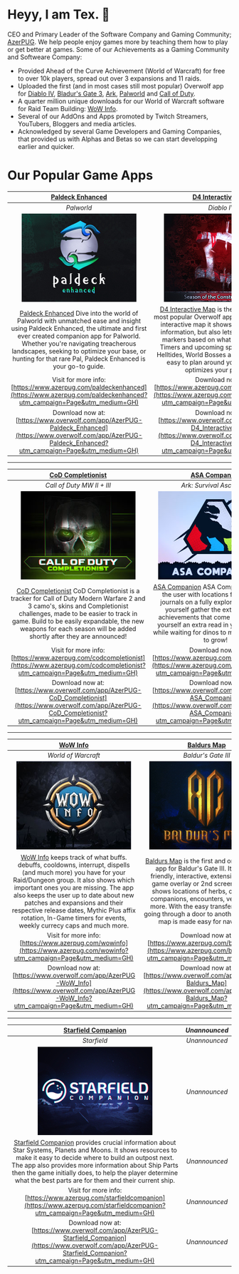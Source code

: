 # Heyy, I am Tex. 👋
CEO and Primary Leader of the Software Company and Gaming Community; [AzerPUG](http://www.azerpug.com).
We help people enjoy games more by teaching them how to play or get better at games.
Some of our Achievements as a Gaming Community and Softweare Company:
- Provided Ahead of the Curve Achievement (World of Warcraft) for free to over 10k players, spread out over 3 expansions and 11 raids.
- Uploaded the first (and in most cases still most popular) Overwolf app for [Diablo IV](https://www.overwolf.com/app/AzerPUG-D4_Interactive_Map?utm_campaign=Page&utm_medium=GH), [Bladur's Gate 3](https://www.overwolf.com/app/AzerPUG-Baldurs_Map?utm_campaign=Page&utm_medium=GH), [Ark](https://www.overwolf.com/app/AzerPUG-ASA_Companion?utm_campaign=Page&utm_medium=GH), [Palworld](https://www.overwolf.com/app/AzerPUG-Paldeck_Enhanced?utm_campaign=Page&utm_medium=GH) and [Call of Duty](https://www.overwolf.com/app/AzerPUG-CoD_Completionist?utm_campaign=Page&utm_medium=GH).
- A quarter million unique downloads for our World of Warcraft software for Raid Team Building: [WoW Info](https://www.overwolf.com/app/AzerPUG-WoW_Info?utm_campaign=Page&utm_medium=GH).
- Several of our AddOns and Apps promoted by Twitch Streamers, YouTubers, Bloggers and media articles.
- Acknowledged by several Game Developers and Gaming Companies, that provided us with Alphas and Betas so we can start developping earlier and quicker.

# Our Popular Game Apps
| [Paldeck Enhanced](https://www.overwolf.com/app/AzerPUG-Paldeck_Enhanced?utm_campaign=Page&utm_medium=GH) | [D4 Interactive Map](https://www.overwolf.com/app/AzerPUG-D4_Interactive_Map?utm_campaign=Page&utm_medium=GH) |
| :----: | :----: |
| *Palworld* | *Diablo IV* |
| [![](https://github.com/AzerPUG/AZP-Files/blob/main/OWStorePanels/PDE.jpg?raw=true "")](https://www.overwolf.com/app/AzerPUG-Paldeck_Enhanced?utm_campaign=Page&utm_medium=GH "") | [![](https://github.com/AzerPUG/AZP-Files/blob/main/OWStorePanels/D4IM.jpg?raw=true "")](https://www.overwolf.com/app/AzerPUG-D4_Interactive_Map?utm_campaign=Page&utm_medium=GH "") |
| [Paldeck Enhanced](https://www.overwolf.com/app/AzerPUG-Paldeck_Enhanced?utm_campaign=Page&utm_medium=GH) Dive into the world of Palworld with unmatched ease and insight using Paldeck Enhanced, the ultimate and first ever created companion app for Palworld. Whether you're navigating treacherous landscapes, seeking to optimize your base, or hunting for that rare Pal, Paldeck Enhanced is your go-to guide. | [D4 Interactive Map](https://www.overwolf.com/app/AzerPUG-D4_Interactive_Map?utm_campaign=Page&utm_medium=GH) is the first created and most popular Overwolf app for Diablo 4. As an interactive map it shows you all important information, but also lets you hide or filter markers based on what you want to see. Timers and upcoming spawn locations for Helltides, World Bosses and Legions make it easy to plan around your farming and optimizes your play time. |
| Visit for more info:<br/>[https://www.azerpug.com/paldeckenhanced](https://www.azerpug.com/paldeckenhanced?utm_campaign=Page&utm_medium=GH) | Download now at:<br/>[https://www.azerpug.com/d4interactivemap](https://www.azerpug.com/d4interactivemap?utm_campaign=Page&utm_medium=GH) |
| Download now at:<br/>[https://www.overwolf.com/app/AzerPUG-Paldeck_Enhanced](https://www.overwolf.com/app/AzerPUG-Paldeck_Enhanced?utm_campaign=Page&utm_medium=GH) | Download now at:<br/>[https://www.overwolf.com/app/AzerPUG-D4_Interactive_Map](https://www.overwolf.com/app/AzerPUG-D4_Interactive_Map?utm_campaign=Page&utm_medium=GH) |

<hr/>

| [CoD Completionist](https://www.overwolf.com/app/AzerPUG-CoD_Completionist?utm_campaign=Page&utm_medium=GH) | [ASA Companion](https://www.overwolf.com/app/AzerPUG-ASA_Companion?utm_campaign=Page&utm_medium=GH) |
| :----: | :----: |
| *Call of Duty MW II + III* | *Ark: Survival Ascended* |
| [![](https://github.com/AzerPUG/AZP-Files/blob/main/OWStorePanels/CoDC.jpg?raw=true "")](https://www.overwolf.com/app/AzerPUG-CoD_Completionist?utm_campaign=Page&utm_medium=GH) | [![](https://github.com/AzerPUG/AZP-Files/blob/main/OWStorePanels/ASAC.jpg?raw=true "")](https://www.overwolf.com/app/AzerPUG-ASA_Companion?utm_campaign=Page&utm_medium=GH) |
| [CoD Completionist](https://www.overwolf.com/app/AzerPUG-CoD_Completionist?utm_campaign=Page&utm_medium=GH) CoD Completionist is a tracker for Call of Duty Modern Warfare 2 and 3 camo's, skins and Completionist challenges, made to be easier to track in game. Build to be easily expandable, the new weapons for each season will be added shortly after they are announced! | [ASA Companion](https://www.overwolf.com/app/AzerPUG-ASA_Companion?utm_campaign=Page&utm_medium=GH) ASA Companion provides the user with locations for notes and journals on a fully explored map. Help yourself gather the extra XP or the achievements that come with it, or give yourself an extra read in your downtime while waiting for dinos to mature or cropse to grow! |
| Visit for more info:<br/>[https://www.azerpug.com/codcompletionist](https://www.azerpug.com/codcompletionist?utm_campaign=Page&utm_medium=GH) | Download now at:<br/>[https://www.azerpug.com/asacompanion](https://www.azerpug.com/asacompanion?utm_campaign=Page&utm_medium=GH) |
| Download now at:<br/>[https://www.overwolf.com/app/AzerPUG-CoD_Completionist](https://www.overwolf.com/app/AzerPUG-CoD_Completionist?utm_campaign=Page&utm_medium=GH) | Download now at:<br/>[https://www.overwolf.com/app/AzerPUG-ASA_Companion](https://www.overwolf.com/app/AzerPUG-ASA_Companion?utm_campaign=Page&utm_medium=GH) |

<hr/>

| [WoW Info](https://www.overwolf.com/app/AzerPUG-WoW_Info?utm_campaign=Page&utm_medium=GH) | [Baldurs Map](https://www.overwolf.com/app/AzerPUG-Baldurs_Map?utm_campaign=Page&utm_medium=GH) |
| :----: | :----: |
| *World of Warcraft* | *Baldur's Gate III* |
| [![](https://github.com/AzerPUG/AZP-Files/blob/main/OWStorePanels/WoWI.jpg?raw=true "")](https://www.overwolf.com/app/AzerPUG-WoW_Info?utm_campaign=Page&utm_medium=GH) | [![](https://github.com/AzerPUG/AZP-Files/blob/main/OWStorePanels/BGM.jpg?raw=true "")](https://www.overwolf.com/app/AzerPUG-Baldurs_Map?utm_campaign=Page&utm_medium=GH) |
| [WoW Info](https://www.overwolf.com/app/AzerPUG-WoW_Info?utm_campaign=Page&utm_medium=GH) keeps track of what buffs. debuffs, cooldowns, interrupt, dispells (and much more) you have for your Raid/Dungeon group. It also shows which important ones you are missing. The app also keeps the user up to date about new patches and expansions and their respective release dates, Mythic Plus affix rotation, In-Game timers for events, weekly currecy caps and much more. | [Baldurs Map](https://www.overwolf.com/app/AzerPUG-Baldurs_Map?utm_campaign=Page&utm_medium=GH) is the first and only Overwolf app for Baldur's Gate III. It is a user friendly, interactive, extensive map for game overlay or 2nd screen. The app shows locations of herbs, containers, companions, encounters, vendors and more. With the easy transfer locations, going through a door to another part of the map is made easy for navigation. | 
| Visit for more info:<br/>[https://www.azerpug.com/wowinfo](https://www.azerpug.com/wowinfo?utm_campaign=Page&utm_medium=GH) | Download now at:<br/>[https://www.azerpug.com/baldursmap](https://www.azerpug.com/baldursmap?utm_campaign=Page&utm_medium=GH) |
| Download now at:<br/>[https://www.overwolf.com/app/AzerPUG-WoW_Info](https://www.overwolf.com/app/AzerPUG-WoW_Info?utm_campaign=Page&utm_medium=GH) | Download now at:<br/>[https://www.overwolf.com/app/AzerPUG-Baldurs_Map](https://www.overwolf.com/app/AzerPUG-Baldurs_Map?utm_campaign=Page&utm_medium=GH) |

<hr/>

| [Starfield Companion](https://www.overwolf.com/app/AzerPUG-Starfield_Companion?utm_campaign=Page&utm_medium=GH) | *Unannounced* |
| :----: | :----: |
| *Starfield* | *Unannounced* |
| [![](https://github.com/AzerPUG/AZP-Files/blob/main/OWStorePanels/SFC.jpg?raw=true "")](https://www.overwolf.com/app/AzerPUG-Starfield_Companion?utm_campaign=Page&utm_medium=GH) |*Unannounced* |
| [Starfield Companion](https://www.overwolf.com/app/AzerPUG-Starfield_Companion?utm_campaign=Page&utm_medium=GH) provides crucial information about Star Systems, Planets and Moons. It shows resources to make it easy to decide where to build an outpost next. The app also provides more information about Ship Parts then the game initially does, to help the player determine what the best parts are for them and their current ship. | *Unannounced* |
| Visit for more info:<br/>[https://www.azerpug.com/starfieldcompanion](https://www.azerpug.com/starfieldcompanion?utm_campaign=Page&utm_medium=GH) | *Unannounced* |
| Download now at:<br/>[https://www.overwolf.com/app/AzerPUG-Starfield_Companion](https://www.overwolf.com/app/AzerPUG-Starfield_Companion?utm_campaign=Page&utm_medium=GH) | *Unannounced* |
